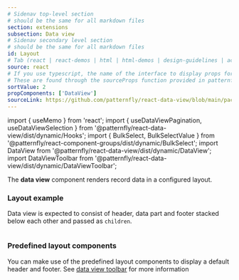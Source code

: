 ```yaml
---
# Sidenav top-level section
# should be the same for all markdown files
section: extensions
subsection: Data view
# Sidenav secondary level section
# should be the same for all markdown files
id: Layout
# Tab (react | react-demos | html | html-demos | design-guidelines | accessibility)
source: react
# If you use typescript, the name of the interface to display props for
# These are found through the sourceProps function provided in patternfly-docs.source.js
sortValue: 2
propComponents: ['DataView']
sourceLink: https://github.com/patternfly/react-data-view/blob/main/packages/module/patternfly-docs/content/extensions/data-view/examples/Layout/Layout.md
---
```

import { useMemo } from 'react';
import { useDataViewPagination, useDataViewSelection } from '@patternfly/react-data-view/dist/dynamic/Hooks';
import { BulkSelect, BulkSelectValue } from '@patternfly/react-component-groups/dist/dynamic/BulkSelect';
import DataView from '@patternfly/react-data-view/dist/dynamic/DataView';
import DataViewToolbar from '@patternfly/react-data-view/dist/dynamic/DataViewToolbar';

The **data view** component renders record data in a configured layout.

### Layout example

Data view is expected to consist of header, data part and footer stacked below each other and passed as `children`.

```js file="./AbstractLayoutExample.tsx"

```

### Predefined layout components

You can make use of the predefined layout components to display a default header and footer. See [data view toolbar](/extensions/data-view/components#dataviewtoolbar) for more information 

```js file="./PredefinedLayoutExample.tsx"

```

